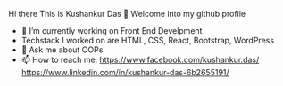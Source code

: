 Hi there This is Kushankur Das 👋
Welcome into my github profile
- 🔭 I’m currently working on Front End Develpment
- Techstack I worked on are  HTML, CSS, React, Bootstrap, WordPress
- 💬 Ask me about OOPs
- 📫 How to reach me: https://www.facebook.com/kushankur.das/     https://www.linkedin.com/in/kushankur-das-6b2655191/
<!--- - 😄 Pronouns: ...
- ⚡ Fun fact: ... 
- 👯 I’m looking to collaborate on ...
- 🤔 I’m looking for help with ...
-->

